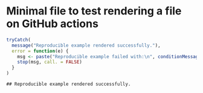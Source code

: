 Minimal file to test rendering a file on GitHub actions
================

``` r
tryCatch(
  message("Reproducible example rendered successfully."),
  error = function(e) {
    msg <- paste("Reproducible example failed with:\n", conditionMessage(e))
    stop(msg, call. = FALSE)
  }
)
```

    ## Reproducible example rendered successfully.
